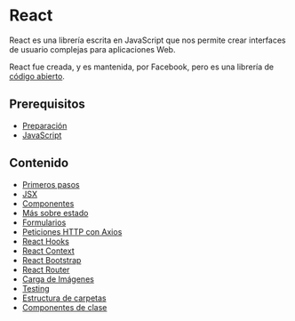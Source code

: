 # React

React es una librería escrita en JavaScript que nos permite crear interfaces de usuario complejas para aplicaciones Web.

React fue creada, y es mantenida, por Facebook, pero es una librería de [código abierto](https://github.com/facebook/react).

## Prerequisitos

* [Preparación](../preparacion/)
* [JavaScript](../javascript/)

## Contenido

* [Primeros pasos](primeros-pasos.md)
* [JSX](jsx.md)
* [Componentes](componentes.md)
* [Más sobre estado](mas-sobre-estado.md)
* [Formularios](formularios.md)
* [Peticiones HTTP con Axios](peticiones-http-con-axios.md)
* [React Hooks](react-hooks.md)
* [React Context](context.md)
* [React Bootstrap](react-bootstrap.md)
* [React Router](react-router.md)
* [Carga de Imágenes](carga-de-imagenes.md)
* [Testing](testing.md)
* [Estructura de carpetas](estructura-carpetas.md)
* [Componentes de clase](componentes-clase.md)
